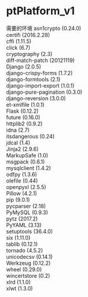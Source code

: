 # ptPlatform_v1  
需要的环境
asn1crypto (0.24.0)  
certifi (2016.2.28)  
cffi (1.11.5)  
click (6.7)  
cryptography (2.3)  
diff-match-patch (20121119)  
Django (2.0.5)  
django-crispy-forms (1.7.2)  
django-formtools (2.1)  
django-import-export (1.0.1)  
django-pure-pagination (0.3.0)  
django-reversion (3.0.0)  
et-xmlfile (1.0.1)  
Flask (0.12.2)  
future (0.16.0)  
httplib2 (0.9.2)  
idna (2.7)  
itsdangerous (0.24)  
jdcal (1.4)  
Jinja2 (2.9.6)  
MarkupSafe (1.0)  
msgpack (0.6.1)  
mysqlclient (1.4.2)  
odfpy (1.3.6)  
olefile (0.44)  
openpyxl (2.5.5)  
Pillow (4.2.1)  
pip (9.0.1)  
pycparser (2.18)  
PyMySQL (0.9.3)  
pytz (2017.2)  
PyYAML (3.13)  
setuptools (36.4.0)  
six (1.11.0)  
tablib (0.12.1)  
tornado (4.5.2)  
unicodecsv (0.14.1)  
Werkzeug (0.12.2)  
wheel (0.29.0)  
wincertstore (0.2)  
xlrd (1.1.0)  
xlwt (1.3.0)  

